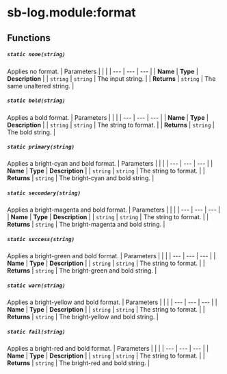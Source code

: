 # sb-log.module:format
## Functions
##### `static none(string)`
Applies no format.
| Parameters |  |  | 
| --- | --- | --- |
| **Name** | **Type** | **Description** | 
| `string` | `string` | The input string. | 
| **Returns** | `string` | The same unaltered string. | 

##### `static bold(string)`
Applies a bold format.
| Parameters |  |  | 
| --- | --- | --- |
| **Name** | **Type** | **Description** | 
| `string` | `string` | The string to format. | 
| **Returns** | `string` | The bold string. | 

##### `static primary(string)`
Applies a bright-cyan and bold format.
| Parameters |  |  | 
| --- | --- | --- |
| **Name** | **Type** | **Description** | 
| `string` | `string` | The string to format. | 
| **Returns** | `string` | The bright-cyan and bold string. | 

##### `static secondary(string)`
Applies a bright-magenta and bold format.
| Parameters |  |  | 
| --- | --- | --- |
| **Name** | **Type** | **Description** | 
| `string` | `string` | The string to format. | 
| **Returns** | `string` | The bright-magenta and bold string. | 

##### `static success(string)`
Applies a bright-green and bold format.
| Parameters |  |  | 
| --- | --- | --- |
| **Name** | **Type** | **Description** | 
| `string` | `string` | The string to format. | 
| **Returns** | `string` | The bright-green and bold string. | 

##### `static warn(string)`
Applies a bright-yellow and bold format.
| Parameters |  |  | 
| --- | --- | --- |
| **Name** | **Type** | **Description** | 
| `string` | `string` | The string to format. | 
| **Returns** | `string` | The bright-yellow and bold string. | 

##### `static fail(string)`
Applies a bright-red and bold format.
| Parameters |  |  | 
| --- | --- | --- |
| **Name** | **Type** | **Description** | 
| `string` | `string` | The string to format. | 
| **Returns** | `string` | The bright-red and bold string. | 

